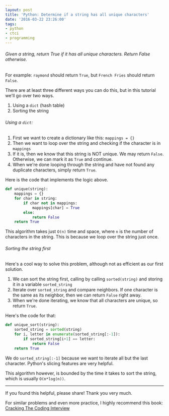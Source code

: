 ```yaml
---
layout: post
title: 'Python: Determine if a string has all unique characters'
date: '2016-03-22 23:26:00'
tags:
- python
- ctci
- programming
---
```


###### Given a string, return True if it has all unique characters. Return False otherwise.


For example: `raymond` should return `True`, but `French Fries` should return `False`.

There are at least three different ways you can do this, but in this tutorial we'll go over two ways.

1. Using a `dict` (hash table)
2. Sorting the string



###### Using a `dict`:

1. First we want to create a dictionary like this: `mappings = {}`
2. Then we want to loop over the string and checking if the character is in `mappings`
3. If it is, then we know that this string is NOT unique. We may return `False`. Otherwise, we can mark it as `True` and continue.
4. When we're done looping through the string and have not found any duplicate characters, simply return `True`.

Here is the code that implements the logic above.
```python
def unique(string):
	mappings = {}
	for char in string:
		if char not in mappings:
			mappings[char] = True
		else:
			return False
	return True

```
This algorithm takes just `O(n)` time and space, where `n` is the number of characters in the string. This is because we loop over the string just once.

###### Sorting the string first
Here's a cool way to solve this problem, although not as efficient as our first solution.

1. We can sort the string first, calling by calling `sorted(string)` and storing it in a variable `sorted_string`
2. Iterate over `sorted_string` and compare neighbors. If one character is the same as its neighbor, then we can return `False` right away.
3. When we're done iterating, we know that all characters are unique, so return `True`.

Here's the code for that:
```python
def unique_sort(string):
	sorted_string = sorted(string)
	for i, letter in enumerate(sorted_string[:-1]):
		if sorted_string[i+1] == letter:
			return False
	return True
```

We do `sorted_string[:-1]` because we want to iterate all but the last character. Python's slicing features are very helpful.

This algorithm however, is bounded by the time it takes to sort the string, which is usually `O(n*log(n))`.

---
If you found this helpful, please share! Thank you very much.

For similar problems and even more practice, I highly recommend this book: [Cracking The Coding Interview](http://www.amazon.com/gp/product/0984782850/ref=as_li_tl?ie=UTF8&camp=1789&creative=9325&creativeASIN=0984782850&linkCode=as2&tag=raymondtaught-20&linkId=B5YLU3P62LR6PO25)



